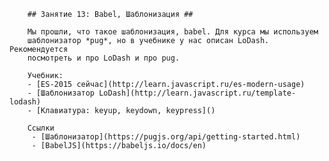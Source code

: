         ## Занятие 13: Babel, Шаблонизация ##
        
        Мы прошли, что такое шаблонизация, babel. Для курса мы используем
        шаблонизатор *pug*, но в учебнике у нас описан LoDash. Рекомендуется
        посмотреть и про LoDash и про pug.
        
        Учебник:
        - [ES-2015 сейчас](http://learn.javascript.ru/es-modern-usage)
        - [Шаблонизатор LoDash](http://learn.javascript.ru/template-lodash)
        - [Клавиатура: keyup, keydown, keypress]()
        
        Ссылки
         - [Шаблонизатор](https://pugjs.org/api/getting-started.html)
         - [BabelJS](https://babeljs.io/docs/en)

